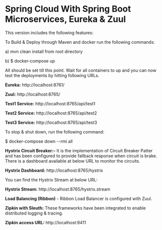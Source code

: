 # Spring Cloud With Spring Boot Microservices, Eureka & Zuul

This version includes the following features:

To Build & Deploy through Maven and docker run the following commands:

a) mvn clean install from root directory

b) $ docker-compose up

All should be set till this point. Wait for all containers to up and you can now test the deployments by hitting following URLs.

<b>Eureka:</b> http://localhost:8761/

<b>Zuul:</b> http://localhost:8765/

<b>Test1 Service:</b> http://localhost:8765/api/test1

<b>Test2 Service:</b> http://localhost:8765/api/test2

<b>Test3 Service:</b> http://localhost:8765/api/test3

To stop & shut down,  run the following command:

$ docker-compose down --rmi all

<b>Hystrix Circuit Breaker:-</b> It is the implementation of Circuit Breaker Patter and has been configured to provide fallback response when circuit is brake. There is a dashboard available at below URL to monitor the circuits. 

<b>Hystrix Dashboard:</b> http://localhost:8765/hystrix

You can find the Hystrix Stream at below URL:

<b>Hystrix Stream:</b> http://localhost:8765/hystrix.stream

<b>Load Balancing (Ribbon)</b> - Ribbon Load Balancer is configured with Zuul.

<b>Zipkin with Sleuth:</b> These frameworks have been integrated to enable distributed logging & tracing.

<b>Zipkin access URL:</b> http://localhost:9411
